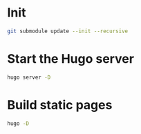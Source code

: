 # Init

```bash
git submodule update --init --recursive
```

# Start the Hugo server

```bash
hugo server -D
```

# Build static pages

```bash
hugo -D
```
